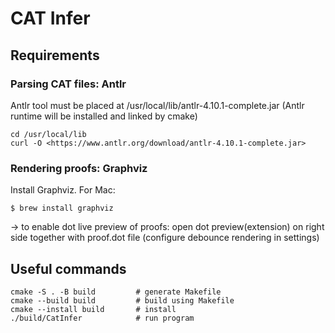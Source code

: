 # CAT Infer

## Requirements

### Parsing CAT files: Antlr

Antlr tool must be placed at /usr/local/lib/antlr-4.10.1-complete.jar
(Antlr runtime will be installed and linked by cmake)

```
cd /usr/local/lib
curl -O <https://www.antlr.org/download/antlr-4.10.1-complete.jar>
```

### Rendering proofs: Graphviz

Install Graphviz. For Mac:

`$ brew install graphviz`

-> to enable dot live preview of proofs: open dot preview(extension) on right side together with proof.dot file (configure debounce rendering in settings)

## Useful commands

```
cmake -S . -B build         # generate Makefile
cmake --build build         # build using Makefile
cmake --install build       # install
./build/CatInfer            # run program
```
